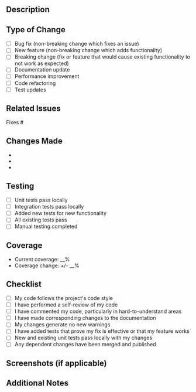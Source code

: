 ## Description
<!-- Provide a brief description of the changes in this PR -->

## Type of Change
<!-- Mark the relevant option with an "x" -->

- [ ] Bug fix (non-breaking change which fixes an issue)
- [ ] New feature (non-breaking change which adds functionality)
- [ ] Breaking change (fix or feature that would cause existing functionality to not work as expected)
- [ ] Documentation update
- [ ] Performance improvement
- [ ] Code refactoring
- [ ] Test updates

## Related Issues
<!-- Link to related issues, e.g., "Fixes #123" or "Relates to #456" -->

Fixes #

## Changes Made
<!-- List the specific changes made in this PR -->

- 
- 
- 

## Testing
<!-- Describe the testing you've done -->

- [ ] Unit tests pass locally
- [ ] Integration tests pass locally
- [ ] Added new tests for new functionality
- [ ] All existing tests pass
- [ ] Manual testing completed

## Coverage
<!-- Report test coverage for your changes -->

- Current coverage: __%
- Coverage change: +/- __%

## Checklist
<!-- Mark completed items with an "x" -->

- [ ] My code follows the project's code style
- [ ] I have performed a self-review of my code
- [ ] I have commented my code, particularly in hard-to-understand areas
- [ ] I have made corresponding changes to the documentation
- [ ] My changes generate no new warnings
- [ ] I have added tests that prove my fix is effective or that my feature works
- [ ] New and existing unit tests pass locally with my changes
- [ ] Any dependent changes have been merged and published

## Screenshots (if applicable)
<!-- Add screenshots to help explain your changes -->

## Additional Notes
<!-- Add any additional notes or context about the PR -->
